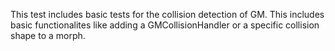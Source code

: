 This test includes basic tests for the collision detection of GM. This includes basic functionalites like adding a GMCollisionHandler or a specific collision shape to a morph.

